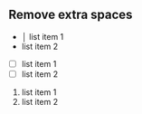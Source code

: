 ## Remove extra spaces

- │ list item 1
-  list item 2

-  [ ] list item 1
-  [ ] list item 2

1.  list item 1
2.  list item 2
